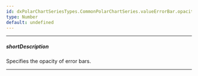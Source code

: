 ```yaml
---
id: dxPolarChartSeriesTypes.CommonPolarChartSeries.valueErrorBar.opacity
type: Number
default: undefined
---
```

---
##### shortDescription
Specifies the opacity of error bars.

---
